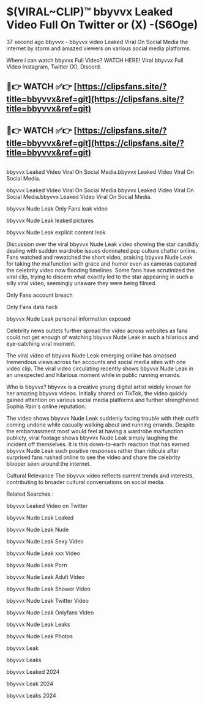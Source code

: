 # $(VIRAL~CLIP)™ bbyvvx Leaked Video Full On Twitter or (X) -(S6Oge)
37 second ago bbyvvx - bbyvvx video Leaked Viral On Social Media the internet by storm and amazed viewers on various social media platforms.

Where i can watch bbyvvx Full Video? WATCH HERE! Viral bbyvvx Full Video Instagram, Twitter (X), Discord.

## 🔴👉 WATCH ✅👉 [https://clipsfans.site/?title=bbyvvx&ref=git](https://clipsfans.site/?title=bbyvvx&ref=git)
## 🔴👉 WATCH ✅👉 [https://clipsfans.site/?title=bbyvvx&ref=git](https://clipsfans.site/?title=bbyvvx&ref=git)
##
bbyvvx Leaked Video Viral On Social Media.bbyvvx Leaked Video Viral On Social Media.

bbyvvx Leaked Video Viral On Social Media.bbyvvx Leaked Video Viral On Social Media.bbyvvx Leaked Video Viral On Social Media.

bbyvvx Nude Leak Only Fans leak video

bbyvvx Nude Leak leaked pictures

bbyvvx Nude Leak explicit content leak

Discussion over the viral bbyvvx Nude Leak video showing the star candidly dealing with sudden wardrobe issues dominated pop culture chatter online. Fans watched and rewatched the short video, praising bbyvvx Nude Leak for taking the malfunction with grace and humor even as cameras captured the celebrity video now flooding timelines. Some fans have scrutinized the viral clip, trying to discern what exactly led to the star appearing in such a silly viral video, seemingly unaware they were being filmed.


Only Fans account breach

Only Fans data hack

bbyvvx Nude Leak personal information exposed

Celebrity news outlets further spread the video across websites as fans could not get enough of watching bbyvvx Nude Leak in such a hilarious and eye-catching viral moment.


The viral video of bbyvvx Nude Leak emerging online has amassed tremendous views across fan accounts and social media sites with one video clip. The viral video circulating recently shows bbyvvx Nude Leak in an unexpected and hilarious moment while in public running errands.


Who is bbyvvx? bbyvvx is a creative young digital artist widely known for her amazing bbyvvx videos. Initially shared on TikTok, the video quickly gained attention on various social media platforms and further strengthened Sophia Rain's online reputation.

The video shows bbyvvx Nude Leak suddenly facing trouble with their outfit coming undone while casually walking about and running errands. Despite the embarrassment most would feel at having a wardrobe malfunction publicly, viral footage shows bbyvvx Nude Leak simply laughing the incident off themselves. It is this down-to-earth reaction that has earned bbyvvx Nude Leak such positive responses rather than ridicule after surprised fans rushed online to see the video and share the celebrity blooper seen around the internet.

Cultural Relevance The bbyvvx video reflects current trends and interests, contributing to broader cultural conversations on social media.

Related Searches :

bbyvvx Leaked Video on Twitter

bbyvvx Nude Leak Leaked

bbyvvx Nude Leak Nude

bbyvvx Nude Leak Sexy Video

bbyvvx Nude Leak xxx Video

bbyvvx Nude Leak Porn

bbyvvx Nude Leak Adult Video

bbyvvx Nude Leak Shower Video

bbyvvx Nude Leak Twitter Video

bbyvvx Nude Leak Onlyfans Video

bbyvvx Nude Leak Leaks

bbyvvx Nude Leak Photos

bbyvvx Leak

bbyvvx Leaks

bbyvvx Leaked 2024

bbyvvx Leak 2024

bbyvvx Leaks 2024
